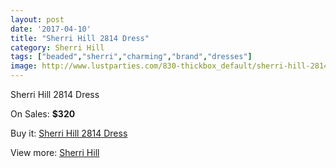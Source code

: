```yaml
---
layout: post
date: '2017-04-10'
title: "Sherri Hill 2814 Dress"
category: Sherri Hill
tags: ["beaded","sherri","charming","brand","dresses"]
image: http://www.lustparties.com/830-thickbox_default/sherri-hill-2814-dress.jpg
---
```

Sherri Hill 2814 Dress

On Sales: **$320**
<a href="https://www.lustparties.com/en/sherri-hill/283-sherri-hill-2814-dress.html"><amp-img layout="responsive" width="600" height="600" src="//www.lustparties.com/830-thickbox_default/sherri-hill-2814-dress.jpg" alt="Sherri Hill 2814 Dress 0" /></a>
<a href="https://www.lustparties.com/en/sherri-hill/283-sherri-hill-2814-dress.html"><amp-img layout="responsive" width="600" height="600" src="//www.lustparties.com/834-thickbox_default/sherri-hill-2814-dress.jpg" alt="Sherri Hill 2814 Dress 1" /></a>
<a href="https://www.lustparties.com/en/sherri-hill/283-sherri-hill-2814-dress.html"><amp-img layout="responsive" width="600" height="600" src="//www.lustparties.com/833-thickbox_default/sherri-hill-2814-dress.jpg" alt="Sherri Hill 2814 Dress 2" /></a>
<a href="https://www.lustparties.com/en/sherri-hill/283-sherri-hill-2814-dress.html"><amp-img layout="responsive" width="600" height="600" src="//www.lustparties.com/832-thickbox_default/sherri-hill-2814-dress.jpg" alt="Sherri Hill 2814 Dress 3" /></a>
<a href="https://www.lustparties.com/en/sherri-hill/283-sherri-hill-2814-dress.html"><amp-img layout="responsive" width="600" height="600" src="//www.lustparties.com/831-thickbox_default/sherri-hill-2814-dress.jpg" alt="Sherri Hill 2814 Dress 4" /></a>

Buy it: [Sherri Hill 2814 Dress](https://www.lustparties.com/en/sherri-hill/283-sherri-hill-2814-dress.html "Sherri Hill 2814 Dress")

View more: [Sherri Hill](https://www.lustparties.com/en/2-sherri-hill "Sherri Hill")